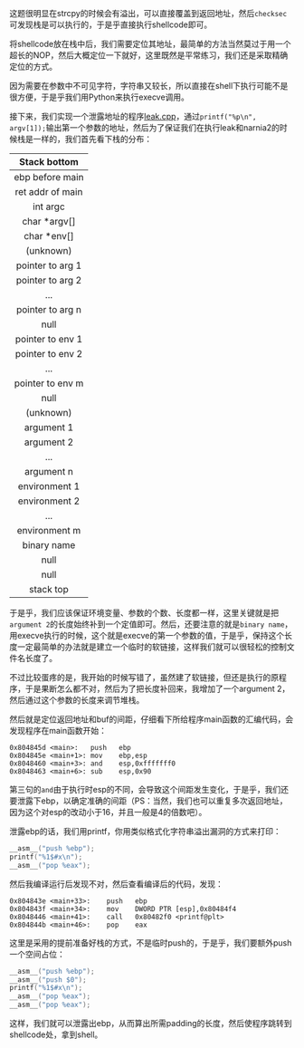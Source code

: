这题很明显在strcpy的时候会有溢出，可以直接覆盖到返回地址，然后`checksec`可发现栈是可以执行的，于是乎直接执行shellcode即可。

将shellcode放在栈中后，我们需要定位其地址，最简单的方法当然莫过于用一个超长的NOP，然后大概定位一下就好，这里既然是平常练习，我们还是采取精确定位的方式。

因为需要在参数中不可见字符，字符串又较长，所以直接在shell下执行可能不是很方便，于是乎我们用Python来执行execve调用。

接下来，我们实现一个泄露地址的程序[leak.cpp](leak.cpp)，通过`printf("%p\n", argv[1]);`输出第一个参数的地址，然后为了保证我们在执行leak和narnia2的时候栈是一样的，我们首先看下栈的分布：

|   Stack bottom   |
|:----------------:|
| ebp before main  |
| ret addr of main |
|     int argc     |
|   char *argv[]   |
|   char *env[]    |
|     (unknown)    |
| pointer to arg 1 |
| pointer to arg 2 |
|       ...        |
| pointer to arg n |
|       null       |
| pointer to env 1 |
| pointer to env 2 |
|       ...        |
| pointer to env m |
|       null       |
|     (unknown)    |
|    argument 1    |
|    argument 2    |
|       ...        |
|    argument n    |
|  environment 1   |
|  environment 2   |
|       ...        |
|  environment m   |
|   binary name    |
|       null       |
|       null       |
|    stack top     |

于是乎，我们应该保证环境变量、参数的个数、长度都一样，这里关键就是把`argument 2`的长度始终补到一个定值即可。然后，还要注意的就是`binary name`，用execve执行的时候，这个就是execve的第一个参数的值，于是乎，保持这个长度一定最简单的办法就是建立一个临时的软链接，这样我们就可以很轻松的控制文件名长度了。

不过比较蛋疼的是，我开始的时候写错了，虽然建了软链接，但还是执行的原程序，于是果断怎么都不对，然后为了把长度补回来，我增加了一个argument 2，然后通过这个参数的长度来调节堆栈。

然后就是定位返回地址和buf的间距，仔细看下所给程序main函数的汇编代码，会发现程序在main函数开始：

```
0x804845d <main>:	push   ebp0x804845e <main+1>:	mov    ebp,esp0x8048460 <main+3>:	and    esp,0xfffffff00x8048463 <main+6>:	sub    esp,0x90
```

第三句的`and`由于执行时esp的不同，会导致这个间距发生变化，于是乎，我们还要泄露下ebp，以确定准确的间距（PS：当然，我们也可以重复多次返回地址，因为这个对esp的改动小于16，并且一般是4的倍数吧）。

泄露ebp的话，我们用printf，你用类似格式化字符串溢出漏洞的方式来打印：

```cpp
__asm__("push %ebp");
printf("%1$#x\n");
__asm__("pop %eax");
```

然后我编译运行后发现不对，然后查看编译后的代码，发现：

```
0x804843e <main+33>:	push   ebp0x804843f <main+34>:	mov    DWORD PTR [esp],0x80484f40x8048446 <main+41>:	call   0x80482f0 <printf@plt>0x804844b <main+46>:	pop    eax
```

这里是采用的提前准备好栈的方式，不是临时push的，于是乎，我们要额外push一个空间占位：

```cpp
__asm__("push %ebp");
__asm__("push $0");
printf("%1$#x\n");
__asm__("pop %eax");
__asm__("pop %eax");
```

这样，我们就可以泄露出ebp，从而算出所需padding的长度，然后使程序跳转到shellcode处，拿到shell。